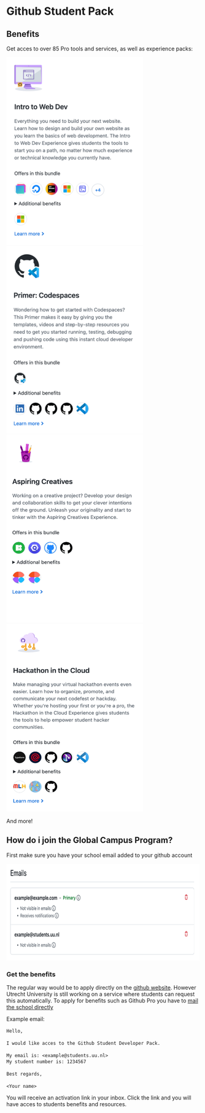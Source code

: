 # Github Student Pack

## Benefits

Get acces to over 85 Pro tools and services, as well as experience packs:

<img src="assets/intro-to-web-dev.png" alt="intro to web dev" width="356" height="489"/> <img src="assets/primer-codespaces.png" alt="primer: codespaces" width="356" height="489"/>
<img src="assets/aspiring-creatives.png" alt="aspiring creatives" width="356" height="489"/> <img src="assets/cloud-hackathon.png" alt="hackathon in the cloud" width="356" height="489"/>

And more!

## How do i join the Global Campus Program?

First make sure you have your school email added to your github account

<img src="assets/email-section.png" alt="email section" width="720" height="252"/>

### Get the benefits

The regular way would be to apply directly on the [github website](https://education.github.com/discount_requests/pack_application).
However Utrecht University is still working on a service where students can request this automatically.
To apply for benefits such as Github Pro you have to [mail the school directly](mailto:research.engineering@uu.nl)

Example email:

```text
Hello, 

I would like acces to the Github Student Developer Pack.

My email is: <example@students.uu.nl>
My student number is: 1234567

Best regards,

<Your name>
```

You will receive an activation link in your inbox. Click the link and you will have acces to students benefits and resources.
